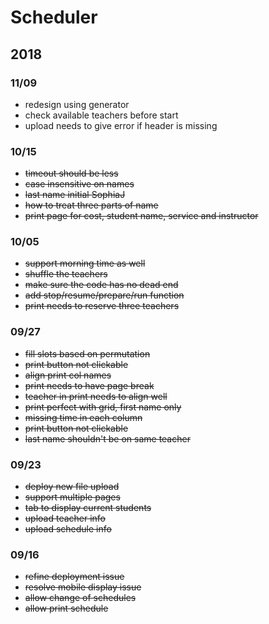 # Scheduler

## 2018

### 11/09

- redesign using generator
- check available teachers before start
- upload needs to give error if header is missing

### 10/15

- ~~timeout should be less~~
- ~~case insensitive on names~~
- ~~last name initial SophiaJ~~
- ~~how to treat three parts of name~~
- ~~print page for cost, student name, service and instructor~~

### 10/05

- ~~support morning time as well~~
- ~~shuffle the teachers~~
- ~~make sure the code has no dead end~~
- ~~add stop/resume/prepare/run function~~
- ~~print needs to reserve three teachers~~

### 09/27 

- ~~fill slots based on permutation~~
- ~~print button not clickable~~
- ~~align print col names~~
- ~~print needs to have page break~~
- ~~teacher in print needs to align well~~
- ~~print perfect with grid, first name only~~
- ~~missing time in each column~~
- ~~print button not clickable~~
- ~~last name shouldn't be on same teacher~~

### 09/23

- ~~deploy new file upload~~
- ~~support multiple pages~~
- ~~tab to display current students~~
- ~~upload teacher info~~
- ~~upload schedule info~~

### 09/16

- ~~refine deployment issue~~
- ~~resolve mobile display issue~~
- ~~allow change of schedules~~
- ~~allow print schedule~~
